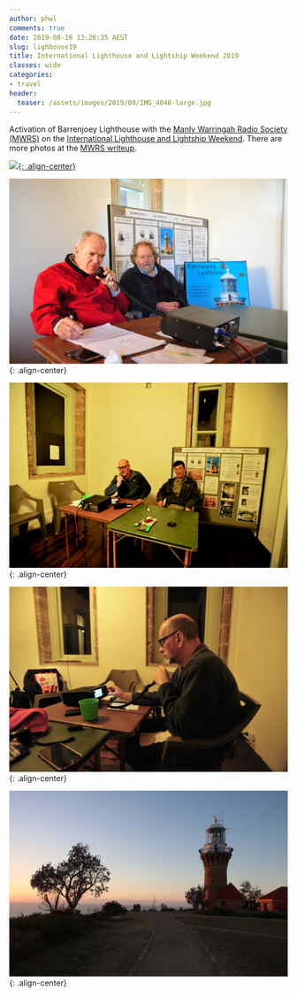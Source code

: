 ```yaml
---
author: phwl
comments: true
date: 2019-08-18 13:26:35 AEST
slug: lighhouse19
title: International Lighthouse and Lightship Weekend 2019
classes: wide
categories:
- travel
header:
  teaser: /assets/images/2019/08/IMG_4048-large.jpg
---
```


Activation of Barrenjoey Lighthouse with the [Manly Warringah Radio Society (MWRS)](https://www.mwrs.org.au/)
on the [International Lighthouse and Lightship Weekend](https://www.facebook.com/ILLWeekend/). There are more photos at the [MWRS writeup](https://www.mwrs.org.au/2019/08/19/illw-2019-vk2mb-at-barrenjoey-lighthouse/).

[![](/assets/images/2019/08/IMG_4048.jpg){: .align-center}](/assets/images/2019/08/IMG_4048.jpg)

![](/assets/images/2019/08/DSC_5942.jpg){: .align-center}

![](/assets/images/2019/08/DSC_5976.jpg){: .align-center}

![](/assets/images/2019/08/DSC_5985.jpg){: .align-center}

![](/assets/images/2019/08/IMG_1243.jpeg){: .align-center}

